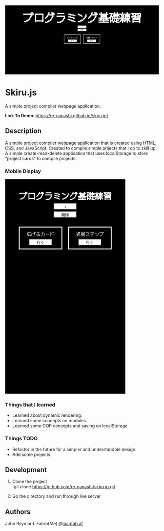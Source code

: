![demo](./img/demo.png?raw=true)

# Skiru.js

A simple project compiler webpage application.

**Link To Demo**: https://re-nanashi.github.io/skiru.jp/

## Description

A simple project compiler webpage application that is created using HTML, CSS, and JavaScript. Created to compile simple prijects that I do to skill up. A simple create-read-delete application that uses localStorage to store "project cards" to compile projects.

### Mobile Display

<img src="./img/demo-mobile.png" height="700">

### Things that I learned

- Learned about dynamic rendering.
- Learned some concepts on modules.
- Learned some OOP concepts and saving on localStorage

### Things TODO

- Refactor in the future for a simpler and understandble design.
- Add some projects.

## Development

1. Clone the project <br>
   `git clone https://github.com/re-nanashi/skiru.jp.git

2. Go the directory and run through live server

## Authors

John Reymar I. Fabro(Me)
[@juanfab.af](https://www.instagram.com/juanfab.af/)
